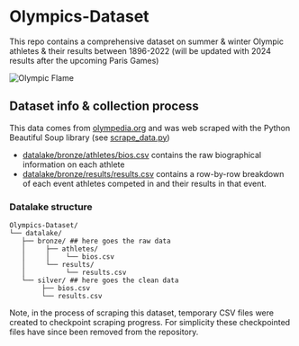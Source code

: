 # Olympics-Dataset

This repo contains a comprehensive dataset on summer & winter Olympic athletes & their results between 1896-2022 (will be updated with 2024 results after the upcoming Paris Games)

![Olympic Flame](./assets/olympic_flame.jpeg)

## Dataset info & collection process

This data comes from [olympedia.org](https://www.olympedia.org/) and was web scraped with the Python Beautiful Soup library (see [scrape_data.py](./scrape_data.py))

- [datalake/bronze/athletes/bios.csv](./datalake/bronze/athletes/bios.csv) contains the raw biographical information on each athlete<br/>
- [datalake/bronze/results/results.csv](./datalake/bronze/results/results.csv) contains a row-by-row breakdown of each event athletes competed in and their results in that event.

### Datalake structure
``` 
Olympics-Dataset/
└── datalake/
   ├── bronze/ ## here goes the raw data
   │     ├── athletes/
   │     │    └── bios.csv   
   │     └── results/
   │          └── results.csv
   └── silver/ ## here goes the clean data
        ├── bios.csv
        └── results.csv
```

Note, in the process of scraping this dataset, temporary CSV files were created to checkpoint scraping progress. For simplicity these checkpointed files have since been removed from the repository.
